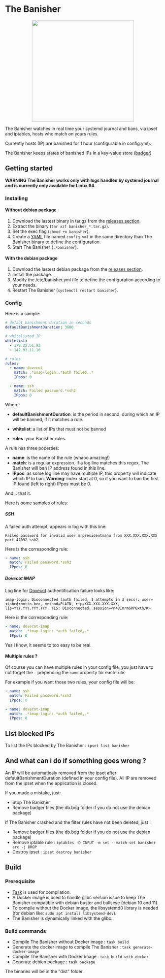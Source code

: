 # The Banisher

<p align="center">
  <img width="330" height="330" src="/etc/banisher.png">
</p>

The Banisher watches in real time your systemd journal and bans, via ipset and iptables, hosts who match on yours rules.  

Currently hosts (IP) are banished for 1 hour (configurable in config.yml).

The Banisher keeps states of banished IPs in a key-value store ([badger](https://github.com/dgraph-io/badger))   


## Getting started

__WARNING The Banisher works only with logs handled by systemd journal and is currently only available for Linux 64.__

### Installing

#### Without debian package

1. Download the lastest binary in tar.gz from the [releases section](https://github.com/olarriga/banisher/releases).
2. Extract the binary (`tar xzf banisher_*.tar.gz`). 
3. Set the exec flag (`chmod +x banisher`).
4. Create a [YAML](https://en.wikipedia.org/wiki/YAML) file named `config.yml` in the same directory than The Banisher binary to define the configuration.
5. Start The Banisher (`./banisher`).

#### With the debian package

1. Download the lastest debian package from the [releases section](https://github.com/olarriga/banisher/releases).
2. Install the package.
3. Modify the /etc/banisher.yml file to define the configuration according to your needs.
4. Restart The Banisher (`systemctl restart banisher`).

### Config

Here is a sample: 

```yaml
# defaut banishment duration in seconds
defaultBanishmentDuration: 3600

# whitelisted IP
whitelist:
  - 178.22.51.92
  - 142.93.11.10

# rules
rules:
  - name: dovecot
    match: .*imap-login:.*auth failed,.*
    IPpos: 0

  - name: ssh
    match: Failed password.*ssh2
    IPpos: 0

```

Where:

- __defaultBanishmentDuration__: is the period in second, during which an IP will be banned, if it matches a rule.

- __whitelist__: a list of IPs that must not be banned

- __rules__ :your Banisher rules.

A rule has three poperties:
- __name__: is the name of the rule (whaoo amazing!)
- __match__: is a regular expression. If a log line matches this regex, The Banisher will ban IP address found in this line.
- __IPpos__: as some log line may have multiple IP, this property will indicate which IP to ban. __Warning__: index start at 0, so if you want to ban the first IP found (left to right) IPpos must be 0.

And... that it.

Here is some samples of rules:

##### SSH

A failed auth attempt, appears in log with this line:

```text
Failed password for invalid user mrpresidentmanu from XXX.XXX.XXX.XXX port 47092 ssh2
```

Here is the corresponding rule:

```yaml
- name: ssh
  match: Failed password.*ssh2
  IPpos: 0
```

##### Dovecot IMAP

Log line for [Dovecot](https://www.dovecot.org/) authentification failure looks like:

```text
imap-login: Disconnected (auth failed, 1 attempts in 3 secs): user=<tobe@rnotto.be>, method=PLAIN, rip=XXX.XXX.XXX.XXX, lip=YYY.YYY.YYY.YYY, TLS: Disconnected, session=<n48ImrmGRP6xth/K>
``` 

Here is the corresponding rule:

```yaml
- name: dovecot-imap
  match: .*imap-login:.*auth failed,.*
  IPpos: 0
```

Yes i know, it seems to too easy to be real.

#### Multiple rules ?

Of course you can have multiple rules in your config file, you just have to not forget the `-` prepending the `name` property for each rule.

For example if you want those two rules, your config file will be:

```yaml
- name: ssh
  match: Failed password.*ssh2
  IPpos: 0

- name: dovecot-imap
  match: .*imap-login:.*auth failed,.*
  IPpos: 0
```  

## List blocked IPs

To list the IPs blocked by The Banisher : `ipset list banisher`

## And what can i do if something goes wrong ?

An IP will be automaticaly removed from the ipset after defaultBanishmentDuration (defined in your config file). All IP are removed from the ipset when the application is closed.

If you made a mistake, just:

- Stop The Banisher
- Remove badger files (the db.bdg folder if you do not use the debian package)

If The Banisher crashed and the filter rules have not been deleted, just :

- Remove badger files (the db.bdg folder if you do not use the debian package)
- Remove iptable rule : `iptables -D INPUT -m set --match-set banisher src -j DROP`
- Destroy ipset : `ipset destroy banisher`

## Build

### Prerequisite

- [Task](https://taskfile.dev/) is used for compilation.
- A Docker image is used to handle glibc version issue to keep The Banisher compatible with debian buster and bullseye (debian 10 and 11).
- To compile without the Docker image, the libsystemd0 library is needed (for debian like: `sudo apt install libsystemd-dev`).
- The Banisher is dynamically linked with the glibc.

### Build commands

- Compile The Banisher without Docker image : `task build`
- Generate the docker image to compile The Banisher : `task generate-docker-image`
- Compile The Banisher with Docker image : `task build-with-docker`
- Generate debian package : `task package`

The binaries will be in the "dist" folder.


